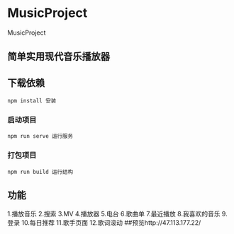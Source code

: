 # MusicProject
MusicProject

## 简单实用现代音乐播放器
## 下载依赖
```
npm install 安装
```
### 启动项目
```
npm run serve 运行服务
```
### 打包项目
```
npm run build 运行结构
```
## 功能
1.播放音乐
2.搜索
3.MV
4.播放器
5.电台
6.歌曲单
7.最近播放
8.我喜欢的音乐
9.登录
10.每日推荐
11.歌手页面
12.歌词滚动
##预览http://47.113.177.22/
